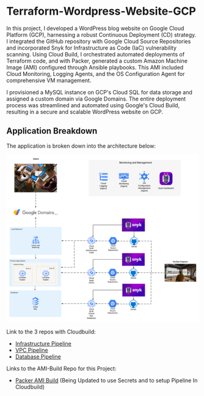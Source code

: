 # Terraform-Wordpress-Website-GCP

In this project, I developed a WordPress blog website on Google Cloud Platform (GCP), harnessing a robust Continuous Deployment (CD) strategy. I integrated the GitHub repository with Google Cloud Source Repositories and incorporated Snyk for Infrastructure as Code (IaC) vulnerability scanning. Using Cloud Build, I orchestrated automated deployments of Terraform code, and with Packer, generated a custom Amazon Machine Image (AMI) configured through Ansible playbooks. This AMI included Cloud Monitoring, Logging Agents, and the OS Configuration Agent for comprehensive VM management.

I provisioned a MySQL instance on GCP's Cloud SQL for data storage and assigned a custom domain via Google Domains. The entire deployment process was streamlined and automated using Google's Cloud Build, resulting in a secure and scalable WordPress website on GCP.

## Application Breakdown

The application is broken down into the architecture below:

![wordpress](https://github.com/rjones18/Images/blob/main/GCP%20Wordpress%20-%20Current.png)



Link to the 3 repos with Cloudbuild:

- [Infrastructure Pipeline](https://github.com/rjones18/GCP-Application-Infrastructure)
- [VPC Pipeline](https://github.com/rjones18/GCP-VPC-Terraform)
- [Database Pipeline](https://github.com/rjones18/GCP-MySQL-DB)

Links to the AMI-Build Repo for this Project:

- [Packer AMI Build](https://github.com/rjones18/GCP-Wordpress-Image-Build) (Being Updated to use Secrets and to setup Pipeline In Cloudbuild)
